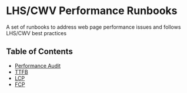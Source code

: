 # LHS/CWV Performance Runbooks

A set of runbooks to address web page performance issues and follows LHS/CWV best practices

## Table of Contents

- [Performance Audit](./performance-audit.md)
- [TTFB](./ttfb.md)
- [LCP](./lcp.md)
- [FCP](./fcp.md)